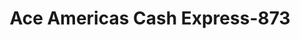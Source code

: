 ---
f_zip-code: 54409
f_state-code: WI
title: Ace Americas Cash Express-873
f_phone: 715-623-0100
f_city-only: Antigo
f_address: 711 5Th Ave Antigo
f_location-unique-id: '873'
slug: ace-americas-cash-express-873
updated-on: '2024-05-30T13:46:58.046Z'
created-on: '2024-05-30T13:36:59.803Z'
published-on: '2024-05-30T13:54:32.469Z'
f_city-state: cms/city/antigo-wi.md
f_company: cms/company/ace-americas-cash-express.md
f_state: cms/state/wisconsin.md
layout: '[payday-loan].html'
tags: payday-loan
---